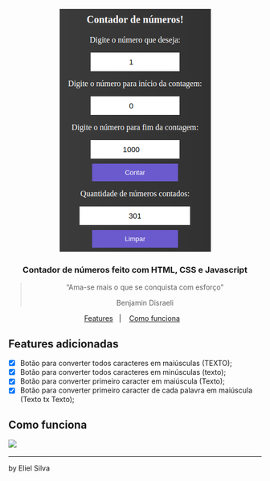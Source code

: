 <p align="center">
  <img alt="contador_numeros" src="img/contador_numeros.png" />
</p>

<h3 align="center">
  Contador de números feito com HTML, CSS e Javascript
</h3>

<blockquote align="center">“Ama-se mais o que se conquista com esforço"

Benjamin Disraeli
    </blockquote>

<p align="center">
  <a href="#features-adicionadas">Features</a>&nbsp;&nbsp;&nbsp;|&nbsp;&nbsp;&nbsp;
  <a href="#features-adicionadas">Como funciona</a>&nbsp;&nbsp;&nbsp;
</p>

## Features adicionadas

- [X] Botão para converter todos caracteres em maiúsculas (TEXTO);
- [X] Botão para converter todos caracteres em minúsculas (texto);
- [X] Botão para converter primeiro caracter em maiúscula (Texto);
- [X] Botão para converter primeiro caracter de cada palavra em maiúscula (Texto tx Texto);

## Como funciona

<img src="img/">

---

by Eliel Silva
